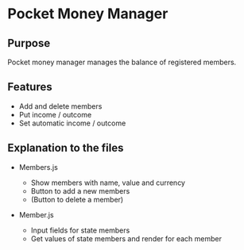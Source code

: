 # Pocket Money Manager

## Purpose
Pocket money manager manages the balance of registered members.

## Features
- Add and delete members
- Put income / outcome
- Set automatic income / outcome


## Explanation to the files
- Members.js
    - Show members with name, value and currency
    - Button to add a new members
    - (Button to delete a member)

- Member.js
    - Input fields for state members
    - Get values of state members and render for each member


